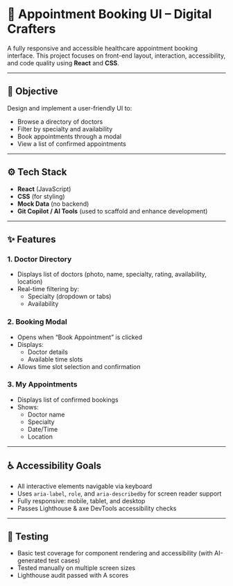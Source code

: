 # 🏥 Appointment Booking UI – Digital Crafters

A fully responsive and accessible healthcare appointment booking interface. This project focuses on front-end layout, interaction, accessibility, and code quality using **React** and **CSS**.

---

## 📌 Objective

Design and implement a user-friendly UI to:

- Browse a directory of doctors
- Filter by specialty and availability
- Book appointments through a modal
- View a list of confirmed appointments

---

## ⚙️ Tech Stack

- **React** (JavaScript)
- **CSS** (for styling)
- **Mock Data** (no backend)
- **Git Copilot / AI Tools** (used to scaffold and enhance development)

---

## ✨ Features

### 1. Doctor Directory

- Displays list of doctors (photo, name, specialty, rating, availability, location)
- Real-time filtering by:
  - Specialty (dropdown or tabs)
  - Availability

### 2. Booking Modal

- Opens when “Book Appointment” is clicked
- Displays:
  - Doctor details
  - Available time slots
- Allows time slot selection and confirmation

### 3. My Appointments

- Displays list of confirmed bookings
- Shows:
  - Doctor name
  - Specialty
  - Date/Time
  - Location

---

## ♿ Accessibility Goals

- All interactive elements navigable via keyboard
- Uses `aria-label`, `role`, and `aria-describedby` for screen reader support
- Fully responsive: mobile, tablet, and desktop
- Passes Lighthouse & axe DevTools accessibility checks

---

## 🧪 Testing

- Basic test coverage for component rendering and accessibility (with AI-generated test cases)
- Tested manually on multiple screen sizes
- Lighthouse audit passed with A scores


